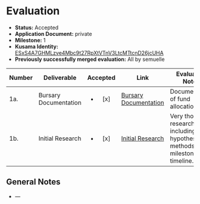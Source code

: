 # Evaluation

- **Status:** Accepted
- **Application Document:**  private
- **Milestone:** 1
- **Kusama Identity:** [ESxS4A7GHMLzve4Mbc9t27RpXtVTnV3LtcMTtcnD26jcUHA](https://polkascan.io/pre/kusama/account/ESxS4A7GHMLzve4Mbc9t27RpXtVTnV3LtcMTtcnD26jcUHA)
- **Previously successfully merged evaluation:** All by semuelle

| Number | Deliverable | Accepted | Link | Evaluation Notes |
| ------ | ----------- | :------: | ---- |----------------- |
| 1a. | Bursary Documentation | <ul><li>[x] </li></ul> | [Bursary Documentation](https://github.com/CogencyWeb3/Web3MediaPilot/blob/80e85b9f14f2320d5ad685a75e4a2dc281b32cb1/Deliverables/Cogency-Deliverable_1a.md)| Documentation of fund allocation |
| 1b.  | Initial Research | <ul><li>[x] </li></ul> |[Initial Research](https://github.com/CogencyWeb3/Web3MediaPilot/blob/main/Deliverables/Cogency-Deliverable_1b.md)| Very thorough research plan including hypotheses, methods, milestones and timeline. |


## General Notes

- —
